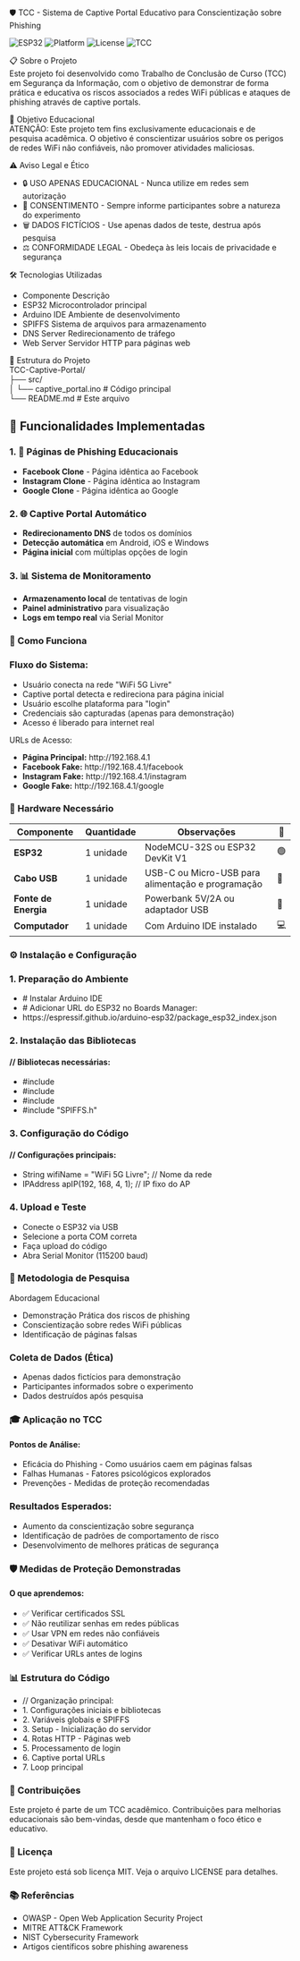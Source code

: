 🛡️ TCC - Sistema de Captive Portal Educativo para Conscientização sobre Phishing

![ESP32](https://img.shields.io/badge/ESP32-NodeMCU-green)
![Platform](https://img.shields.io/badge/Platform-Arduino_IDE-blue)
![License](https://img.shields.io/badge/License-MIT-yellow)
![TCC](https://img.shields.io/badge/Project-TCC_Security-orange)

📋 Sobre o Projeto<br>
Este projeto foi desenvolvido como Trabalho de Conclusão de Curso (TCC) em Segurança da Informação, com o objetivo de demonstrar de forma prática e educativa os riscos associados a redes WiFi públicas e ataques de phishing através de captive portals.


🎯 Objetivo Educacional<br>
ATENÇÃO: Este projeto tem fins exclusivamente educacionais e de pesquisa acadêmica. O objetivo é conscientizar usuários sobre os perigos de redes WiFi não confiáveis, não promover atividades maliciosas.


</h3>⚠️ Aviso Legal e Ético</h3>
<ul> 
	<li>🔒 USO APENAS EDUCACIONAL - Nunca utilize em redes sem autorização</li>
	<li>📝 CONSENTIMENTO - Sempre informe participantes sobre a natureza do experimento</li>
	<li>🗑️ DADOS FICTÍCIOS - Use apenas dados de teste, destrua após pesquisa</li>
	<li>⚖️ CONFORMIDADE LEGAL - Obedeça às leis locais de privacidade e segurança</li>
</ul>	
	
</h3>🛠️ Tecnologias Utilizadas</h3>
<ul>
	<li>Componente	Descrição</li>
	<li>ESP32	Microcontrolador principal</li>
	<li>Arduino IDE	Ambiente de desenvolvimento</li>
	<li>SPIFFS	Sistema de arquivos para armazenamento</li>
	<li>DNS Server	Redirecionamento de tráfego</li>
	<li>Web Server	Servidor HTTP para páginas web</li>
</ul>

📁 Estrutura do Projeto <br>
TCC-Captive-Portal/<br>
├── src/<br>
│   └── captive_portal.ino      # Código principal<br>
└── README.md                   # Este arquivo<br>


<h2>🔧 Funcionalidades Implementadas</h2>

<h3>1. 🎣 Páginas de Phishing Educacionais</h3>
<ul>
  <li><strong>Facebook Clone</strong> - Página idêntica ao Facebook</li>
  <li><strong>Instagram Clone</strong> - Página idêntica ao Instagram</li>
  <li><strong>Google Clone</strong> - Página idêntica ao Google</li>
</ul>

<h3>2. 🌐 Captive Portal Automático</h3>
<ul>
  <li><strong>Redirecionamento DNS</strong> de todos os domínios</li>
  <li><strong>Detecção automática</strong> em Android, iOS e Windows</li>
  <li><strong>Página inicial</strong> com múltiplas opções de login</li>
</ul>

<h3>3. 📊 Sistema de Monitoramento</h3>
<ul>
  <li><strong>Armazenamento local</strong> de tentativas de login</li>
  <li><strong>Painel administrativo</strong> para visualização</li>
  <li><strong>Logs em tempo real</strong> via Serial Monitor</li>
</ul>


<h3>🚀 Como Funciona</h3>
<h3>Fluxo do Sistema:</h3>
<ul>
 <li>Usuário conecta na rede "WiFi 5G Livre"</li>
 <li>Captive portal detecta e redireciona para página inicial</li>
 <li>Usuário escolhe plataforma para "login"</li>
 <li>Credenciais são capturadas (apenas para demonstração)</li>
 <li>Acesso é liberado para internet real</li>
</ul>
 
URLs de Acesso:
<ul>
 <li><strong>Página Principal:</strong> http://192.168.4.1</li>
 <li><strong>Facebook Fake:</strong> http://192.168.4.1/facebook</li>
 <li><strong>Instagram Fake:</strong> http://192.168.4.1/instagram</li>
 <li><strong>Google Fake:</strong> http://192.168.4.1/google</li>
</ul>


<h3>🔌 Hardware Necessário</h3>
<table> <thead> <tr> <th>Componente</th> <th>Quantidade</th> <th>Observações</th> <th>📸</th> </tr> </thead> <tbody> <tr> <td><strong>ESP32</strong></td> <td>1 unidade</td> <td>NodeMCU-32S ou ESP32 DevKit V1</td> <td>🟢</td> </tr> <tr> <td><strong>Cabo USB</strong></td> <td>1 unidade</td> <td>USB-C ou Micro-USB para alimentação e programação</td> <td>🔌</td> </tr> <tr> <td><strong>Fonte de Energia</strong></td> <td>1 unidade</td> <td>Powerbank 5V/2A ou adaptador USB</td> <td>🔋</td> </tr> <tr> <td><strong>Computador</strong></td> <td>1 unidade</td> <td>Com Arduino IDE instalado</td> <td>💻</td> </tr> </tbody> </table>


<h3>⚙️ Instalação e Configuração</h3>

<h3>1. Preparação do Ambiente</h3>
<ul>
	<li># Instalar Arduino IDE</li>
	<li># Adicionar URL do ESP32 no Boards Manager:</li>
	<li>https://espressif.github.io/arduino-esp32/package_esp32_index.json</li>
</ul>

<h3>2. Instalação das Bibliotecas</h3>
<h4>// Bibliotecas necessárias:</h4>
<ul>
	<li>#include <WiFi.h></li>
	<li>#include <WebServer.h></li>
	<li>#include <DNSServer.h></li>
	<li>#include "SPIFFS.h"</li>
 </ul>
 
<h3>3. Configuração do Código</h3>
<h4>// Configurações principais:</h4>
<ul>
	<li>String wifiName = "WiFi 5G Livre";  // Nome da rede</li>
	<li>IPAddress apIP(192, 168, 4, 1);     // IP fixo do AP</li>
</ul>
 
<h3>4. Upload e Teste</h3>
<ul>
	<li>Conecte o ESP32 via USB</li>
	<li>Selecione a porta COM correta</li>
	<li>Faça upload do código</li>
	<li>Abra Serial Monitor (115200 baud)</li>
</ul>
 
 
<h3>📖 Metodologia de Pesquisa</h3>

Abordagem Educacional
<ul>
    <li>Demonstração Prática dos riscos de phishing</li>
    <li>Conscientização sobre redes WiFi públicas</li>
    <li>Identificação de páginas falsas</li>
</ul>

<h3>Coleta de Dados (Ética)</h3>
<ul>
    <li>Apenas dados fictícios para demonstração</li>
    <li>Participantes informados sobre o experimento</li>
    <li>Dados destruídos após pesquisa</li>
</ul>

<h3>🎓 Aplicação no TCC</h3>
<h4>Pontos de Análise:</h4>
<ul>
    <li>Eficácia do Phishing - Como usuários caem em páginas falsas</li>
    <li>Falhas Humanas - Fatores psicológicos explorados</li>
    <li>Prevenções - Medidas de proteção recomendadas</li>
</ul>

<h3>Resultados Esperados:</h3>
<ul>
    <li>Aumento da conscientização sobre segurança</li>
    <li>Identificação de padrões de comportamento de risco</li>
    <li>Desenvolvimento de melhores práticas de segurança</li>
</ul>

<h3>🛡️ Medidas de Proteção Demonstradas</h3>
<h4>O que aprendemos:</h4>
<ul>
   <li> ✅ Verificar certificados SSL</li>
    <li>✅ Não reutilizar senhas em redes públicas</li>
    <li>✅ Usar VPN em redes não confiáveis</li>
    <li>✅ Desativar WiFi automático</li>
    <li>✅ Verificar URLs antes de logins</li>
</ul>
 
<h3>📊 Estrutura do Código</h3>
<ul>
	<li>// Organização principal:</li>
	<li>1. Configurações iniciais e bibliotecas</li>
	<li>2. Variáveis globais e SPIFFS</li>
	<li>3. Setup - Inicialização do servidor</li>
	<li>4. Rotas HTTP - Páginas web</li>
	<li>5. Processamento de login</li>
	<li>6. Captive portal URLs</li>
	<li>7. Loop principal</li>
</ul>	
 
<h3>🤝 Contribuições</h3>
Este projeto é parte de um TCC acadêmico. Contribuições para melhorias educacionais são bem-vindas, desde que mantenham o foco ético e educativo.


<h3>📜 Licença</h3>
Este projeto está sob licença MIT. Veja o arquivo LICENSE para detalhes.


<h3>📚 Referências</h3>
<ul>  
	<li>OWASP - Open Web Application Security Project</li>
    <li>MITRE ATT&CK Framework</li>
    <li>NIST Cybersecurity Framework</li>
    <li>Artigos científicos sobre phishing awareness</li>
</ul>